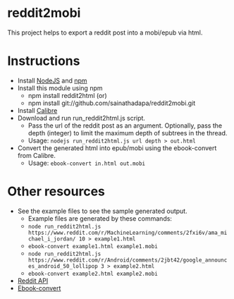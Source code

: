 reddit2mobi
===========

This project helps to export a reddit post into a mobi/epub via html.

# Instructions
- Install [NodeJS](http://nodejs.org/) and [npm](https://www.npmjs.com/)
- Install this module using npm
	- npm install reddit2html (or)
	- npm install git://github.com/sainathadapa/reddit2mobi.git
- Install [Calibre](http://calibre-ebook.com/download)
- Download and run run_reddit2html.js script. 
	- Pass the url of the reddit post as an argument. Optionally, pass the depth (integer) to limit the maximum depth of subtrees in the thread.
  - Usage: `nodejs run_reddit2html.js url depth > out.html`
- Convert the generated html into epub/mobi using the ebook-convert from Calibre.
  - Usage: `ebook-convert in.html out.mobi`

# Other resources
- See the example files to see the sample generated output.
  - Example files are generated by these commands:
  -  `node run_reddit2html.js https://www.reddit.com/r/MachineLearning/comments/2fxi6v/ama_michael_i_jordan/ 10 > example1.html`
  -  `ebook-convert example1.html example1.mobi`
  -  `node run_reddit2html.js https://www.reddit.com/r/Android/comments/2jbt42/google_announces_android_50_lollipop 3 > example2.html`
  -  `ebook-convert example2.html example2.mobi`
- [Reddit API](https://www.reddit.com/dev/api#GET_comments_{article})
- [Ebook-convert](http://manual.calibre-ebook.com/cli/ebook-convert.html)
